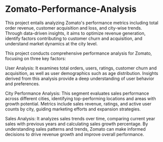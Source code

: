 # Zomato-Performance-Analysis
This project entails analyzing Zomato's performance metrics including total order revenue, customer acquisition and loss, and city-wise trends. Through data-driven insights, it aims to optimize revenue generation, identify factors contributing to customer churn and acquisition, and understand market dynamics at the city level.

This project conducts comprehensive performance analysis for Zomato, focusing on three key factors:

User Analysis: It examines total orders, users, ratings, customer churn and acquisition, as well as user demographics such as age distribution. Insights derived from this analysis provide a deep understanding of user behavior and preferences.

City Performance Analysis: This segment evaluates sales performance across different cities, identifying top-performing locations and areas with growth potential. Metrics include sales revenue, ratings, and active user counts by city, guiding marketing efforts and expansion strategies.

Sales Analysis: It analyzes sales trends over time, comparing current year sales with previous years and calculating sales growth percentage. By understanding sales patterns and trends, Zomato can make informed decisions to drive revenue growth and improve overall performance.
